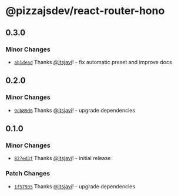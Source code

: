 # @pizzajsdev/react-router-hono

## 0.3.0

### Minor Changes

- [`ab1dead`](https://github.com/pizzajsdev/pizzajs/commit/ab1deadc16387efc1353e9032a7ec4405dee5821) Thanks
  [@itsjavi](https://github.com/itsjavi)! - fix automatic preset and improve docs

## 0.2.0

### Minor Changes

- [`9cb89d6`](https://github.com/pizzajsdev/pizzajs/commit/9cb89d6c35870eaa0db3c67aea1713103f0b9313) Thanks
  [@itsjavi](https://github.com/itsjavi)! - upgrade dependencies

## 0.1.0

### Minor Changes

- [`827ed3f`](https://github.com/pizzajsdev/pizzajs/commit/827ed3f891495b736ed828f36184a201c2455e65) Thanks
  [@itsjavi](https://github.com/itsjavi)! - initial release

### Patch Changes

- [`1f57935`](https://github.com/pizzajsdev/pizzajs/commit/1f57935babfcea096740e555a32c0de20f26a833) Thanks
  [@itsjavi](https://github.com/itsjavi)! - upgrade dependencies

